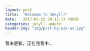 ```yaml
---
layout: post
title:  "Welcome to Jekyll!"
date:   2017-06-22 09:12:13 +0800
categories: jekyll update
header-img: "img/post-bg-e2e-ux.jpg"
---  
```

暂未更新，正在完善中...